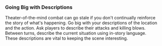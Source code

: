 ### Going Big with Descriptions

Theater-of-the-mind combat can go stale if you don't continually reinforce the story of what's happening.
Go big with your descriptions of the location and the action.
Ask players to describe their attacks and killing blows.
Between turns, describe the current situation using in-story language.
These descriptions are vital to keeping the scene interesting.
